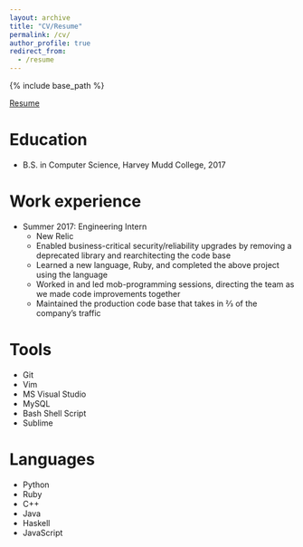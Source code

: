 ```yaml
---
layout: archive
title: "CV/Resume"
permalink: /cv/
author_profile: true
redirect_from:
  - /resume
---
```


{% include base_path %}

[Resume](../files/Resume.pdf)

Education
======
* B.S. in Computer Science, Harvey Mudd College, 2017

Work experience
======
* Summer 2017: Engineering Intern
  * New Relic
  * Enabled business-critical security/reliability upgrades by removing a deprecated library and rearchitecting the code base
  * Learned a new language, Ruby, and completed the above project using the language
  * Worked in and led mob-programming sessions, directing the team as we made code improvements together
  * Maintained the production code base that takes in 2⁄3 of the company’s traffic
  
Tools
======
* Git
* Vim
* MS Visual Studio
* MySQL
* Bash Shell Script
* Sublime

Languages
======
* Python
* Ruby
* C++
* Java
* Haskell
* JavaScript
